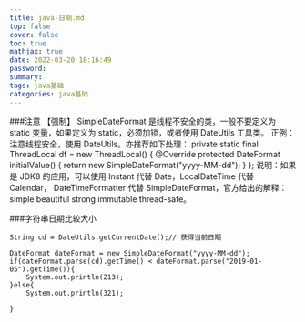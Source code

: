 ```yaml
---
title: java-日期.md
top: false
cover: false
toc: true
mathjax: true
date: 2022-03-20 18:16:49
password:
summary:
tags: java基础
categories: java基础
---
```

###注意
【强制】 SimpleDateFormat 是线程不安全的类，一般不要定义为 static 变量，如果定义为
static，必须加锁，或者使用 DateUtils 工具类。
正例：注意线程安全，使用 DateUtils。亦推荐如下处理：
private static final ThreadLocal<DateFormat> df = new ThreadLocal<DateFormat>() {
@Override
protected DateFormat initialValue() {
return new SimpleDateFormat("yyyy-MM-dd");
}
};
说明：如果是 JDK8 的应用，可以使用 Instant 代替 Date，LocalDateTime 代替 Calendar，
DateTimeFormatter 代替 SimpleDateFormat，官方给出的解释：simple beautiful strong immutable
thread-safe。

###字符串日期比较大小
~~~
String cd = DateUtils.getCurrentDate();// 获得当前日期

DateFormat dateFormat = new SimpleDateFormat("yyyy-MM-dd");
if(dateFormat.parse(cd).getTime() < dateFormat.parse("2019-01-05").getTime()){
    System.out.println(213);
}else{
    System.out.println(321);

}
~~~
